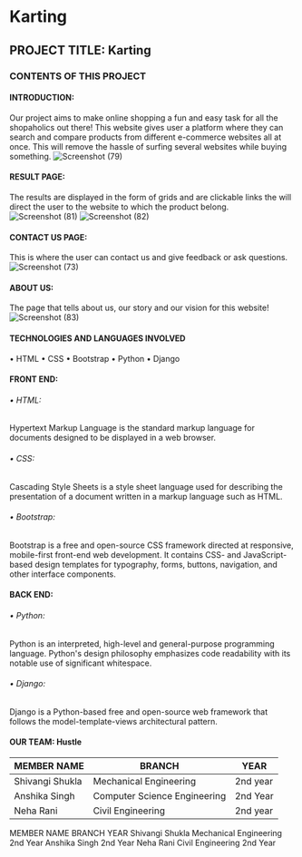 # Karting
## PROJECT TITLE: Karting
### CONTENTS OF THIS PROJECT
#### INTRODUCTION:
Our project aims to make online shopping a fun and easy task for all the shopaholics out there! This website gives user a platform where they can search and compare products from different e-commerce websites all at once. This will remove the hassle of surfing several websites while buying something. 
![Screenshot (79)](https://user-images.githubusercontent.com/71970506/102969903-8c4a1c00-451c-11eb-887c-3d55763fbc9e.png)

 
#### RESULT PAGE:
The results are displayed in the form of grids and are clickable links the will direct the user to the website to which the product belong.
![Screenshot (81)](https://user-images.githubusercontent.com/71970506/102970076-e0550080-451c-11eb-8498-b663895642d8.png)
![Screenshot (82)](https://user-images.githubusercontent.com/71970506/102970168-0aa6be00-451d-11eb-943a-d8995d97fc1e.png)
 
#### CONTACT US PAGE:
This is where the user can contact us and give feedback or ask questions.
![Screenshot (73)](https://user-images.githubusercontent.com/71970506/102970307-493c7880-451d-11eb-8db1-7a79daf7fecb.png)
 

#### ABOUT US:
The page that tells about us, our story and our vision for this website!
![Screenshot (83)](https://user-images.githubusercontent.com/71970506/102970287-404ba700-451d-11eb-914f-c8afbe3bcfce.png)
 

#### TECHNOLOGIES AND LANGUAGES INVOLVED
•	HTML
•	CSS
•	Bootstrap
•	Python
•	Django

#### FRONT END:
###### •	HTML:
Hypertext Markup Language is the standard markup language for documents designed to be displayed in a web browser.
###### •	CSS:
Cascading Style Sheets is a style sheet language used for describing the presentation of a document written in a markup language such as HTML.
###### •	Bootstrap:
Bootstrap is a free and open-source CSS framework directed at responsive, mobile-first front-end web development. It contains CSS- and JavaScript-based design templates for typography, forms, buttons, navigation, and other interface components.

#### BACK END:
###### •	Python:
Python is an interpreted, high-level and general-purpose programming language. Python's design philosophy emphasizes code readability with its notable use of significant whitespace.
###### •	Django:
Django is a Python-based free and open-source web framework that follows the model-template-views architectural pattern.


#### OUR TEAM: Hustle
|MEMBER NAME    | BRANCH    |YEAR   |   
|---------------|-----------|-------|
| Shivangi Shukla  |Mechanical Engineering   | 2nd year  |   
|Anshika Singh   | Computer Science Engineering  |2nd Year   |   
| Neha Rani  | Civil Engineering  | 2nd year   |   




MEMBER NAME	BRANCH	YEAR
Shivangi Shukla	Mechanical Engineering	2nd Year
Anshika Singh	2nd Year
Neha Rani	Civil Engineering	2nd Year


